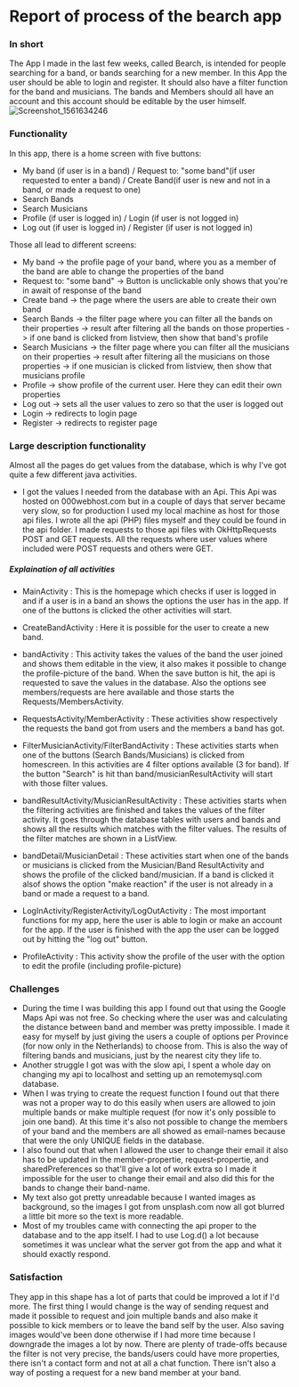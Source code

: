 # Report of process of the bearch app

### In short
The App I made in the last few weeks, called Bearch, is intended for people searching for a band, or bands searching for a new member. In this App the user should be able to login and register. It should also have a filter function for the band and musicians. The bands and Members should all have an account and this account should be editable by the user himself.
![Screenshot_1561634246](https://user-images.githubusercontent.com/47153142/60263353-c2372180-98e0-11e9-88af-3cddb170b6d0.png)
### Functionality
In this app, there is a home screen with five buttons:
- My band (if user is in a band) / Request to: "some band"(if user requested to enter a band) / Create Band(if user is new and not in a band, or made a request to one)
- Search Bands 
- Search Musicians
- Profile (if user is logged in) / Login (if user is not logged in)
- Log out (if user is logged in) / Register (if user is not logged in)

Those all lead to different screens:

- My band -> the profile page of your band, where you as a member of the band are able to change the properties of the band
- Request to: "some band" -> Button is unclickable only shows that you're in await of response of the band
- Create band -> the page where the users are able to create their own band
- Search Bands -> the filter page where you can filter all the bands on their properties -> result after filtering all the bands on those properties -> if one band is clicked from listview, then show that band's profile
- Search Musicians -> the filter page where you can filter all the musicians on their properties -> result after filtering all the musicians on those properties -> if one musician is clicked from listview, then show that musicians profile
- Profile -> show profile of the current user. Here they can edit their own properties
- Log out -> sets all the user values to zero so that the user is logged out
- Login -> redirects to login page
- Register -> redirects to register page

### Large description functionality
Almost all the pages do get values from the database, which is why I've got quite a few different java activities. 
- I got the values I needed from the database with an Api. This Api was hosted on 000webhost.com but in a couple of days that server became very slow, so for production I used my local machine as host for those api files. I wrote all the api (PHP) files myself and they could be found in the api folder. I made requests to those api files with OkHttpRequests POST and GET requests. All the requests where user values where included were POST requests and others were GET. 
##### Explaination of all activities
- MainActivity : This is the homepage which checks if user is logged in and if a user is in a band an shows the options the user has in the app. If one of the buttons is clicked the other activities will start.

- CreateBandActivity : Here it is possible for the user to create a new band.

- bandActivity : This activity takes the values of the band the user joined and shows them editable in the view, it also makes it possible to change the profile-picture of the band. When the save button is hit, the api is requested to save the values in the database. Also the options see members/requests are here available and those starts the Requests/MembersActivity.

- RequestsActivity/MemberActivity : These activities show respectively the requests the band got from users and the members a band has got.

- FilterMusicianActivity/FilterBandActivity : These activities starts when one of the buttons (Search Bands/Musicians) is clicked from homescreen. In this activities are 4 filter options available (3 for band). If the button "Search" is hit than band/musicianResultActivity will start with those filter values.

- bandResultActivity/MusicianResultActivity : These activities starts when the filtering activities are finished and takes the values of the filter activity. It goes through the database tables with users and bands and shows all the results which matches with the filter values. The results of the filter matches are shown in a ListView. 

- bandDetail/MusicianDetail : These activities start when one of the bands or musicians is clicked from the Musician/Band ResultActivity and shows the profile of the clicked band/musician. If a band is clicked it alsof shows the option "make reaction" if the user is not already in a band or made a request to a band.

- LogInActivity/RegisterActivity/LogOutActivity : The most important functions for my app, here the user is able to login or make an account for the app. If the user is finished with the app the user can be logged out by hitting the "log out" button.

- ProfileActivity : This activity show the profile of the user with the option to edit the profile (including profile-picture)

### Challenges

- During the time I was building this app I found out that using the Google Maps Api was not free. So checking where the user was and calculating the distance between band and member was pretty impossible. I made it easy for myself by just giving the users a couple of options per Province (for now only in the Netherlands) to choose from. This is also the way of filtering bands and musicians, just by the nearest city they life to. 
- Another struggle I got was with the slow api, I spent a whole day on changing my api to localhost and setting up an remotemysql.com database.
- When I was trying to create the request function I found out that there was not a proper way to do this easily when users are allowed to join multiple bands or make multiple request (for now it's only possible to join one band). At this time it's also not possible to change the members of your band and the members are all showed as email-names because that were the only UNIQUE fields in the database.
- I also found out that when I allowed the user to change their email it also has to be updated in the member-propertie, request-propertie, and sharedPreferences so that'll give a lot of work extra so I made it impossible for the user to change their email and also did this for the bands to change their band-name. 
- My text also got pretty unreadable because I wanted images as background, so the images I got from unsplash.com now all got blurred a little bit more so the text is more readable. 
- Most of my troubles came with connecting the api proper to the database and to the app itself. I had to use Log.d() a lot because sometimes it was unclear what the server got from the app and what it should exactly respond. 

### Satisfaction

They app in this shape has a lot of parts that could be improved a lot if I'd more. The first thing I would change is the way of sending request and made it possible to request and join multiple bands and also make it possible to kick members or to leave the band self by the user. Also saving images would've been done otherwise if I had more time because I downgrade the images a lot by now. There are plenty of trade-offs because the filter is not very precise, the bands/users could have more properties, there isn't a contact form and not at all a chat function. There isn't also a way of posting a request for a new band member at your band.
